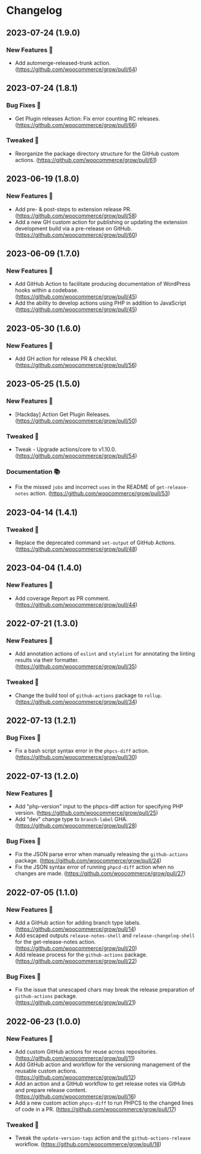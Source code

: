 # Changelog

## 2023-07-24 (1.9.0)
### New Features 🎉
* Add automerge-released-trunk action. (https://github.com/woocommerce/grow/pull/64)

## 2023-07-24 (1.8.1)
### Bug Fixes 🐛
* Get Plugin releases Action: Fix error counting RC releases. (https://github.com/woocommerce/grow/pull/66)
### Tweaked 🔧
* Reorganize the package directory structure for the GitHub custom actions. (https://github.com/woocommerce/grow/pull/61)

## 2023-06-19 (1.8.0)
### New Features 🎉
* Add pre- & post-steps to extension release PR. (https://github.com/woocommerce/grow/pull/58)
* Add a new GH custom action for publishing or updating the extension development build via a pre-release on GitHub. (https://github.com/woocommerce/grow/pull/60)

## 2023-06-09 (1.7.0)
### New Features 🎉
* Add GitHub Action to facilitate producing documentation of WordPress hooks within a codebase. (https://github.com/woocommerce/grow/pull/45)
* Add the ability to develop actions using PHP in addition to JavaScript (https://github.com/woocommerce/grow/pull/45)

## 2023-05-30 (1.6.0)
### New Features 🎉
* Add GH action for release PR & checklist. (https://github.com/woocommerce/grow/pull/56)

## 2023-05-25 (1.5.0)
### New Features 🎉
* [Hackday] Action Get Plugin Releases. (https://github.com/woocommerce/grow/pull/50)
### Tweaked 🔧
* Tweak - Upgrade actions/core to v1.10.0. (https://github.com/woocommerce/grow/pull/54)
### Documentation 📚
* Fix the missed `jobs` and incorrect `uses` in the README of `get-release-notes` action. (https://github.com/woocommerce/grow/pull/53)

## 2023-04-14 (1.4.1)
### Tweaked 🔧
* Replace the deprecated command `set-output` of GitHub Actions. (https://github.com/woocommerce/grow/pull/48)

## 2023-04-04 (1.4.0)
### New Features 🎉
* Add coverage Report as PR comment. (https://github.com/woocommerce/grow/pull/44)

## 2022-07-21 (1.3.0)
### New Features 🎉
* Add annotation actions of `eslint` and `stylelint` for annotating the linting results via their formatter. (https://github.com/woocommerce/grow/pull/35)
### Tweaked 🔧
* Change the build tool of `github-actions` package to `rollup`. (https://github.com/woocommerce/grow/pull/34)

## 2022-07-13 (1.2.1)
### Bug Fixes 🐛
* Fix a bash script syntax error in the `phpcs-diff` action. (https://github.com/woocommerce/grow/pull/30)

## 2022-07-13 (1.2.0)
### New Features 🎉
* Add "php-version" input to the phpcs-diff action for specifying PHP version. (https://github.com/woocommerce/grow/pull/25)
* Add "dev" change type to `branch-label` GHA. (https://github.com/woocommerce/grow/pull/28)
### Bug Fixes 🐛
* Fix the JSON parse error when manually releasing the `github-actions` package. (https://github.com/woocommerce/grow/pull/24)
* Fix the JSON syntax error of running `phpcd-diff` action when no changes are made. (https://github.com/woocommerce/grow/pull/27)

## 2022-07-05 (1.1.0)
### New Features 🎉
* Add a GitHub action for adding branch type labels. (https://github.com/woocommerce/grow/pull/14)
* Add escaped outputs `release-notes-shell` and `release-changelog-shell` for the get-release-notes action. (https://github.com/woocommerce/grow/pull/20)
* Add release process for the `github-actions` package. (https://github.com/woocommerce/grow/pull/22)
### Bug Fixes 🐛
* Fix the issue that unescaped chars may break the release preparation of `github-actions` package. (https://github.com/woocommerce/grow/pull/21)

## 2022-06-23 (1.0.0)
### New Features 🎉
* Add custom GitHub actions for reuse across repositories. (https://github.com/woocommerce/grow/pull/11)
* Add GitHub action and workflow for the versioning management of the reusable custom actions. (https://github.com/woocommerce/grow/pull/12)
* Add an action and a GitHub workflow to get release notes via GitHub and prepare release content. (https://github.com/woocommerce/grow/pull/16)
* Add a new custom action `phpcs-diff` to run PHPCS to the changed lines of code in a PR. (https://github.com/woocommerce/grow/pull/17)
### Tweaked 🔧
* Tweak the `update-version-tags` action and the `github-actions-release` workflow. (https://github.com/woocommerce/grow/pull/18)
